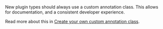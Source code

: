 New plugin types should always use a custom annotation class. This allows for documentation, and a consistent developer experience.

Read more about this in [Create your own custom annotation class](https://www.drupal.org/node/3044251).